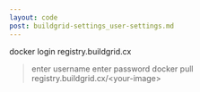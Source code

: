 ```yaml
---
layout: code
post: buildgrid-settings_user-settings.md
---
```



docker login registry.buildgrid.cx
> enter username
> enter password
docker pull registry.buildgrid.cx/&lt;your-image&gt;

